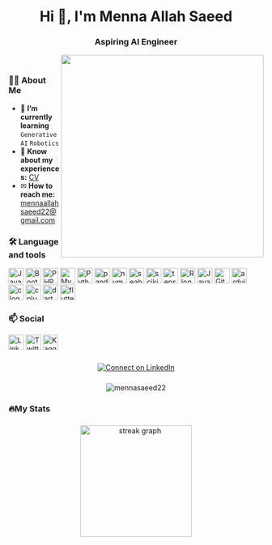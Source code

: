 <h1 align="center">Hi 👋, I'm Menna Allah Saeed</h1>
<h3 align="center">Aspiring AI Engineer</h3>

<img align="right" width='400' src="https://mir-s3-cdn-cf.behance.net/project_modules/max_1200/4283b367578677.5b3e5c21edefc.gif" />
&nbsp;
<h3 align="left">👩‍💻  About Me</h3>

- 🌱 **I’m currently learning** `Generative AI` `Robotics`
- 📄 **Know about my experiences:** [CV](https://alexuuni-my.sharepoint.com/:b:/g/personal/cds_mennatullah71722_alexu_edu_eg/EUFnbCNMGl9CipaDv1yNV4cBY10lTULR0oV5lv3bpS0iiw?e=EX6plK)
- ✉ **How to reach me:** mennaallahsaeed22@gmail.com

<h3 align="left">🛠 Language and tools</h3>

[<img src="https://skillicons.dev/icons?i=js" alt="JavaScript logo" height="30">](https://developer.mozilla.org/en-US/docs/Web/javascript)
[<img src="https://skillicons.dev/icons?i=bootstrap" alt="Bootstrap logo" height="30">](https://getbootstrap.com/) 
[<img src="https://skillicons.dev/icons?i=php" alt="PHP logo" height="30">](https://www.php.net/) 
[<img src="https://skillicons.dev/icons?i=mysql" alt="MySQL logo" height="30">](https://www.mysql.com/)
[<img src="https://skillicons.dev/icons?i=py" alt="Python logo" height="30">](https://www.python.org/)
[<img src="https://cdn.jsdelivr.net/gh/devicons/devicon/icons/pandas/pandas-original.svg" height="30" alt="pandas logo"/>](https://pandas.pydata.org/)
[<img src="https://cdn.jsdelivr.net/gh/devicons/devicon/icons/numpy/numpy-original.svg" height="30" alt="numpy logo"/>](https://numpy.org/)
[<img src="https://seaborn.pydata.org/_images/logo-mark-lightbg.svg" alt="seaborn" height="30">](https://seaborn.pydata.org/)
[<img src="https://upload.wikimedia.org/wikipedia/commons/0/05/Scikit_learn_logo_small.svg" alt="scikit_learn" height="30">](https://scikit-learn.org/stable/index.html)
[<img src="https://skillicons.dev/icons?i=tensorflow" alt="tensorflow" height="30">](https://www.tensorflow.org/)
[<img src="https://skillicons.dev/icons?i=r" alt="R logo" height="30">](https://www.r-project.org/)
[<img src="https://skillicons.dev/icons?i=java" alt="Java logo" height="30">](https://www.java.com/en/)
[<img src="https://skillicons.dev/icons?i=git" alt="Git logo" height="30">](https://git-scm.com/)
[<img src="https://skillicons.dev/icons?i=arduino" height="30" alt="arduino logo"/>](https://www.arduino.cc/)
[<img src="https://skillicons.dev/icons?i=c" alt="c logo" height="30">](https://www.learn-c.org/)
[<img src="https://skillicons.dev/icons?i=cpp" alt="cplusplus logo" height="30">](https://cplusplus.com/)
[<img src="https://skillicons.dev/icons?i=dart" alt="dart logo" height="30">](https://dart.dev/)
[<img src="https://skillicons.dev/icons?i=flutter" alt="flutter logo" height="30">](https://flutter.dev/)


### 📫 Social
[<img src="https://skillicons.dev/icons?i=linkedin" alt="LinkedIn" height="30">](https://www.linkedin.com/in/mennasaeed22/) 
[<img src="https://skillicons.dev/icons?i=twitter" alt="Twitter" height="30">](https://twitter.com/mennasaed111) 
[<img src="https://cdn.jsdelivr.net/gh/devicons/devicon/icons/kaggle/kaggle-original.svg" alt="Kaggle" height="30">](https://kaggle.com/mennaallahsaed) 
###
<p align="center">
  <a href="https://linkedin.com/in/MennaSaeed22" target="_blank">
    <img src="https://img.shields.io/badge/Connect%20on%20LinkedIn-%230A66C2.svg?style=for-the-badge&logo=linkedin&logoColor=white" alt="Connect on LinkedIn" />
  </a>
</p>

###
<div align="center">
<p> <img src="https://komarev.com/ghpvc/?username=mennasaeed22&label=Profile%20views&color=0e75b6&style=flat" alt="mennasaeed22" /> </p>
</div>

<h3 align="left">🔥My Stats</h3>

###

<div align="center">
  <img src="https://streak-stats.demolab.com?user=mennasaeed22&locale=en&mode=daily&theme=dark&hide_border=false&border_radius=5&order=3" height="220" alt="streak graph"  />
</div>
